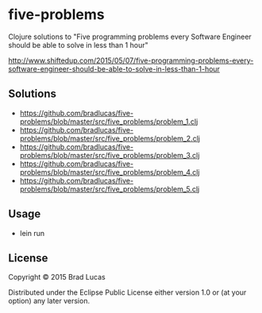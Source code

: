 # five-problems

Clojure solutions to "Five programming problems every Software Engineer should be able to solve in less than 1 hour"

http://www.shiftedup.com/2015/05/07/five-programming-problems-every-software-engineer-should-be-able-to-solve-in-less-than-1-hour

## Solutions

* https://github.com/bradlucas/five-problems/blob/master/src/five_problems/problem_1.clj
* https://github.com/bradlucas/five-problems/blob/master/src/five_problems/problem_2.clj
* https://github.com/bradlucas/five-problems/blob/master/src/five_problems/problem_3.clj
* https://github.com/bradlucas/five-problems/blob/master/src/five_problems/problem_4.clj
* https://github.com/bradlucas/five-problems/blob/master/src/five_problems/problem_5.clj

##  Usage

- lein run


## License

Copyright © 2015 Brad Lucas

Distributed under the Eclipse Public License either version 1.0 or (at
your option) any later version.
